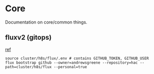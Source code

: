 # Core

Documentation on core/common things.

## fluxv2 (gitops)

[ref](https://fluxcd.io/flux/get-started/)

```
source cluster/h8s/flux/.env # contains GITHUB_TOKEN, GITHUB_USER
flux bootstrap github --owner=andrewsgreene --repository=hac --path=cluster/h8s/flux --personal=true
```


